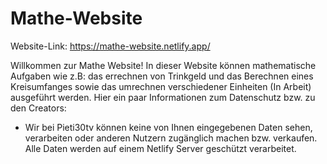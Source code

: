 # Mathe-Website

Website-Link: https://mathe-website.netlify.app/   


Willkommen zur Mathe Website! In dieser Website können mathematische Aufgaben wie z.B: das errechnen von Trinkgeld und das Berechnen eines Kreisumfanges sowie das umrechnen verschiedener Einheiten (In Arbeit) ausgeführt werden. Hier ein paar Informationen zum Datenschutz bzw. zu den Creators:

- Wir bei Pieti30tv können keine von Ihnen eingegebenen Daten sehen, verarbeiten oder anderen Nutzern zugänglich machen bzw. verkaufen. Alle Daten werden auf einem Netlify Server geschützt verarbeitet.
